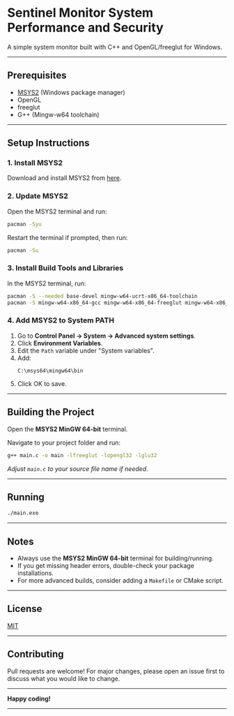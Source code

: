 # Sentinel Monitor System Performance and Security

A simple system monitor built with C++ and OpenGL/freeglut for Windows.

---

## Prerequisites

- [MSYS2](https://www.msys2.org/) (Windows package manager)
- OpenGL
- freeglut
- G++ (Mingw-w64 toolchain)

---

## Setup Instructions

### 1. Install MSYS2

Download and install MSYS2 from [here](https://www.msys2.org/).

### 2. Update MSYS2

Open the MSYS2 terminal and run:
```sh
pacman -Syu
```
Restart the terminal if prompted, then run:
```sh
pacman -Su
```

### 3. Install Build Tools and Libraries

In the MSYS2 terminal, run:
```sh
pacman -S --needed base-devel mingw-w64-ucrt-x86_64-toolchain
pacman -S mingw-w64-x86_64-gcc mingw-w64-x86_64-freeglut mingw-w64-x86_64-mesa
```

### 4. Add MSYS2 to System PATH

1. Go to **Control Panel → System → Advanced system settings**.
2. Click **Environment Variables**.
3. Edit the `Path` variable under "System variables".
4. Add:
   ```
   C:\msys64\mingw64\bin
   ```
5. Click OK to save.

---

## Building the Project

Open the **MSYS2 MinGW 64-bit** terminal.

Navigate to your project folder and run:
```sh
g++ main.c -o main -lfreeglut -lopengl32 -lglu32
```
*Adjust `main.c` to your source file name if needed.*

---

## Running

```sh
./main.exe
```

---

## Notes

- Always use the **MSYS2 MinGW 64-bit** terminal for building/running.
- If you get missing header errors, double-check your package installations.
- For more advanced builds, consider adding a `Makefile` or CMake script.

---

## License

[MIT](LICENSE)

---

## Contributing

Pull requests are welcome! For major changes, please open an issue first to discuss what you would like to change.

---

**Happy coding!**

---
